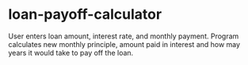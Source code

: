 # loan-payoff-calculator
User enters loan amount, interest rate, and monthly payment. Program calculates new monthly principle, amount paid in interest and how may years it would take to pay off the loan.

